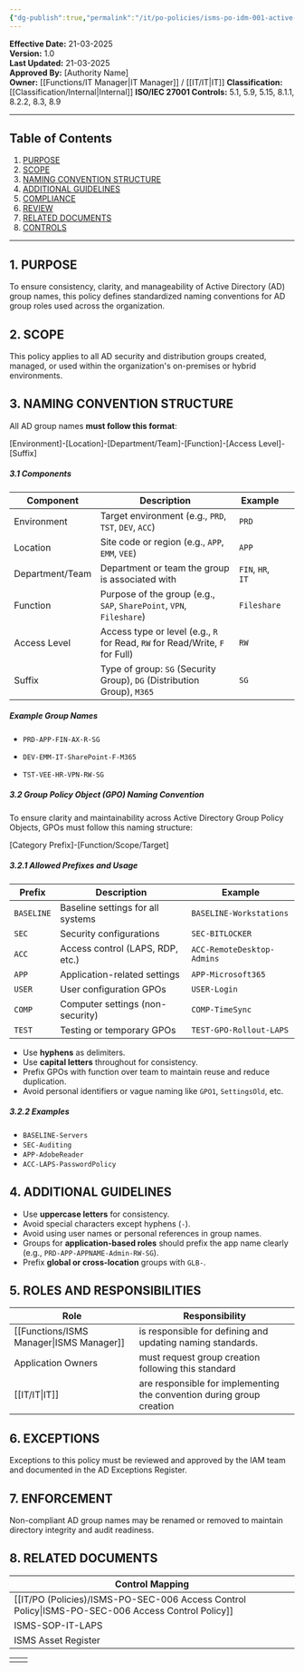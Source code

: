 ```yaml
---
{"dg-publish":true,"permalink":"/it/po-policies/isms-po-idm-001-active-directory-group-naming-convention-policy/","tags":["policy"],"noteIcon":"lightbulb"}
---
```


**Effective Date:** 21-03-2025  
**Version:** 1.0  
**Last Updated:** 21-03-2025  
**Approved By:** [Authority Name]  
**Owner:** [[Functions/IT Manager\|IT Manager]] / [[IT/IT\|IT]]
**Classification:** [[Classification/Internal\|Internal]]
**ISO/IEC 27001 Controls:**  5.1, 5.9, 5.15, 8.1.1, 8.2.2, 8.3, 8.9 

---
## **Table of Contents**  
1. [PURPOSE](#purpose)  
2. [SCOPE](#scope)  
3. [NAMING CONVENTION STRUCTURE](#naming-convention-structure)  
4. [ADDITIONAL GUIDELINES](#additional-guidelines)  
5. [COMPLIANCE](#compliance)  
6. [REVIEW](#review)  
7. [RELATED DOCUMENTS](#related-documents)  
8. [CONTROLS](#controle)  

---
## **1. PURPOSE**  
To ensure consistency, clarity, and manageability of Active Directory (AD) group names, this policy defines standardized naming conventions for AD group roles used across the organization.
## **2. SCOPE**
This policy applies to all AD security and distribution groups created, managed, or used within the organization's on-premises or hybrid environments.
 
 ## **3. NAMING CONVENTION STRUCTURE** 
All AD group names **must follow this format**:

[Environment]-[Location]-[Department/Team]-[Function]-[Access Level]-[Suffix]

##### **3.1 Components**

| Component       | Description                                                                  | Example           |     |
| --------------- | ---------------------------------------------------------------------------- | ----------------- | --- |
| Environment     | Target environment (e.g., `PRD`, `TST`, `DEV`, `ACC`)                        | `PRD`             |     |
| Location        | Site code or region (e.g., `APP`, `EMM`, `VEE`)                              | `APP`             |     |
| Department/Team | Department or team the group is associated with                              | `FIN`, `HR`, `IT` |     |
| Function        | Purpose of the group (e.g., `SAP`, `SharePoint`, `VPN`, `Fileshare`)         | `Fileshare`       |     |
| Access Level    | Access type or level (e.g., `R` for Read, `RW` for Read/Write, `F` for Full) | `RW`              |     |
| Suffix          | Type of group: `SG` (Security Group), `DG` (Distribution Group), `M365`      | `SG`              |     |
##### **Example Group Names**

- `PRD-APP-FIN-AX-R-SG`
    
- `DEV-EMM-IT-SharePoint-F-M365`
    
- `TST-VEE-HR-VPN-RW-SG`

##### **3.2 Group Policy Object (GPO) Naming Convention**
To ensure clarity and maintainability across Active Directory Group Policy Objects, GPOs must follow this naming structure:

[Category Prefix]-[Function/Scope/Target]

##### **3.2.1 Allowed Prefixes and Usage**

| Prefix     | Description                       | Example                    |
| ---------- | --------------------------------- | -------------------------- |
| `BASELINE` | Baseline settings for all systems | `BASELINE-Workstations`    |
| `SEC`      | Security configurations           | `SEC-BITLOCKER`            |
| `ACC`      | Access control (LAPS, RDP, etc.)  | `ACC-RemoteDesktop-Admins` |
| `APP`      | Application-related settings      | `APP-Microsoft365`         |
| `USER`     | User configuration GPOs           | `USER-Login`               |
| `COMP`     | Computer settings (non-security)  | `COMP-TimeSync`            |
| `TEST`     | Testing or temporary GPOs         | `TEST-GPO-Rollout-LAPS`    |

- Use **hyphens** as delimiters.
- Use **capital letters** throughout for consistency.
- Prefix GPOs with function over team to maintain reuse and reduce duplication.
- Avoid personal identifiers or vague naming like `GPO1`, `SettingsOld`, etc.
##### **3.2.2 Examples**
- `BASELINE-Servers`
- `SEC-Auditing`
- `APP-AdobeReader`
- `ACC-LAPS-PasswordPolicy`

## **4. ADDITIONAL GUIDELINES**
- Use **uppercase letters** for consistency.
- Avoid special characters except hyphens (`-`).
- Avoid using user names or personal references in group names.
- Groups for **application-based roles** should prefix the app name clearly (e.g., `PRD-APP-APPNAME-Admin-RW-SG`).
- Prefix **global or cross-location** groups with `GLB-`.

## **5. ROLES AND RESPONSIBILITIES**  

| Role               | Responsibility                                                        |
| ------------------ | --------------------------------------------------------------------- |
| [[Functions/ISMS Manager\|ISMS Manager]]   | is responsible for defining and updating naming standards.            |
| Application Owners | must request group creation following this standard                   |
| [[IT/IT\|IT]]             | are responsible for implementing the convention during group creation |
## **6. EXCEPTIONS**  
Exceptions to this policy must be reviewed and approved by the IAM team and documented in the AD Exceptions Register.
## **7. ENFORCEMENT**  
Non-compliant AD group names may be renamed or removed to maintain directory integrity and audit readiness.
## **8. RELATED DOCUMENTS**

| Control Mapping                           |
| ----------------------------------------- |
| [[IT/PO (Policies)/ISMS-PO-SEC-006 Access Control Policy\|ISMS-PO-SEC-006 Access Control Policy]] |
| ISMS-SOP-IT-LAPS                          |
| ISMS Asset Register                       |

|     |     |
| --- | --- |
|     |     |






